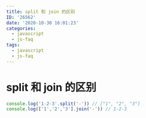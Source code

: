 ```yaml
---
title: split 和 join 的区别
ID: '26562'
date: '2020-10-30 16:01:23'
categories:
  - javascript
  - js-faq
tags:
  - javascript
  - js-faq
---
```


# split 和 join 的区别

``` js 
console.log('1-2-3'.split('-')) // ["1", "2", "3"]
console.log(['1','2','3'].join('-')) // 1-2-3
```
 
 
 
 
 
 
 
 
 
 
 
 
 
 
 
 
 
 
 
 
